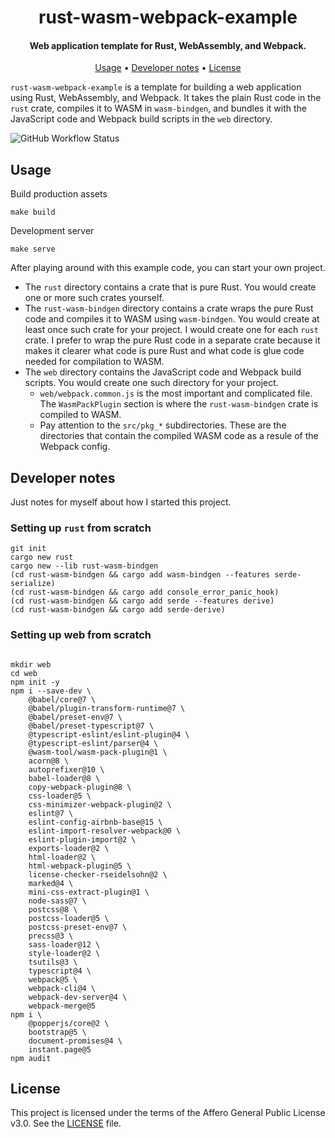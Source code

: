 <h1 align="center">
  rust-wasm-webpack-example
</h1>

<h4 align="center">Web application template for Rust, WebAssembly, and Webpack.</h4>

<p align="center">
  <a href="#usage">Usage</a> •
  <a href="#developer-notes">Developer notes</a> •
  <a href="#license">License</a>
</p>

`rust-wasm-webpack-example` is a template for building a web application using Rust, WebAssembly, and Webpack. It
takes the plain Rust code in the `rust` crate, compiles it to WASM in `wasm-bindgen`, and bundles it with the
JavaScript code and Webpack build scripts in the `web` directory.

![GitHub Workflow Status](https://github.com/asimihsan/rust-wasm-webpack-example/actions/workflows/main.yaml/badge.svg)

## Usage

Build production assets

```shell
make build
```

Development server

```shell
make serve
```

After playing around with this example code, you can start your own project.

- The `rust` directory contains a crate that is pure Rust. You would create one or more such crates yourself.
- The `rust-wasm-bindgen` directory contains a crate wraps the pure Rust code and compiles it to WASM using
  `wasm-bindgen`. You would create at least once such crate for your project. I would create one for each
  `rust` crate. I prefer to wrap the pure Rust code in a separate crate because it makes it clearer what
  code is pure Rust and what code is glue code needed for compilation to WASM.
- The `web` directory contains the JavaScript code and Webpack build scripts. You would create one such
  directory for your project.
    - `web/webpack.common.js` is the most important and complicated file. The `WasmPackPlugin` section is
      where the `rust-wasm-bindgen` crate is compiled to WASM.
    - Pay attention to the `src/pkg_*` subdirectories. These are the directories that contain the compiled
      WASM code as a resule of the Webpack config.

## Developer notes

Just notes for myself about how I started this project.

### Setting up `rust` from scratch

```
git init
cargo new rust
cargo new --lib rust-wasm-bindgen
(cd rust-wasm-bindgen && cargo add wasm-bindgen --features serde-serialize)
(cd rust-wasm-bindgen && cargo add console_error_panic_hook)
(cd rust-wasm-bindgen && cargo add serde --features derive)
(cd rust-wasm-bindgen && cargo add serde-derive)
```

### Setting up web from scratch

```

mkdir web
cd web
npm init -y
npm i --save-dev \
    @babel/core@7 \
    @babel/plugin-transform-runtime@7 \
    @babel/preset-env@7 \
    @babel/preset-typescript@7 \
    @typescript-eslint/eslint-plugin@4 \
    @typescript-eslint/parser@4 \
    @wasm-tool/wasm-pack-plugin@1 \
    acorn@8 \
    autoprefixer@10 \
    babel-loader@8 \
    copy-webpack-plugin@8 \
    css-loader@5 \
    css-minimizer-webpack-plugin@2 \
    eslint@7 \
    eslint-config-airbnb-base@15 \
    eslint-import-resolver-webpack@0 \
    eslint-plugin-import@2 \
    exports-loader@2 \
    html-loader@2 \
    html-webpack-plugin@5 \
    license-checker-rseidelsohn@2 \
    marked@4 \
    mini-css-extract-plugin@1 \
    node-sass@7 \
    postcss@8 \
    postcss-loader@5 \
    postcss-preset-env@7 \
    precss@3 \
    sass-loader@12 \
    style-loader@2 \
    tsutils@3 \
    typescript@4 \
    webpack@5 \
    webpack-cli@4 \
    webpack-dev-server@4 \
    webpack-merge@5
npm i \
    @popperjs/core@2 \
    bootstrap@5 \
    document-promises@4 \
    instant.page@5
npm audit 
```

## License

This project is licensed under the terms of the Affero General Public License v3.0. See the [LICENSE](LICENSE) file.